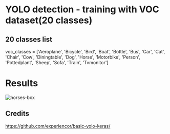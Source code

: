# YOLO detection - training with VOC dataset(20 classes)

## 20 classes list

voc_classes = ['Aeroplane', 'Bicycle', 'Bird', 'Boat', 'Bottle',
                   'Bus', 'Car', 'Cat', 'Chair', 'Cow', 'Diningtable',
                   'Dog', 'Horse', 'Motorbike', 'Person', 'Pottedplant',
                   'Sheep', 'Sofa', 'Train', 'Tvmonitor']


# Results

![horses-box](https://github.com/iamsiva11/yolo-keras/blob/master/Yolo-Voc_Dataset/results/horses.png)





##  Credits 

https://github.com/experiencor/basic-yolo-keras/